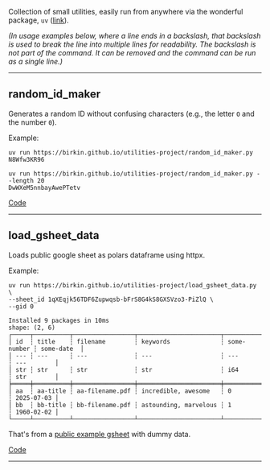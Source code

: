
Collection of small utilities, easily run from anywhere via the wonderful package, `uv` ([link](https://docs.astral.sh/uv/)).

_(In usage examples below, where a line ends in a backslash, that backslash is used to break the line into multiple lines for readability. The backslash is not part of the command. It can be removed and the command can be run as a single line.)_

---


## random_id_maker

Generates a random ID without confusing characters (e.g., the letter `O` and the number `0`).

Example:
```
uv run https://birkin.github.io/utilities-project/random_id_maker.py
N8Wfw3KR96

uv run https://birkin.github.io/utilities-project/random_id_maker.py --length 20
DwWXeM5nnbayAwePTetv
```

[Code](https://github.com/birkin/utilities-project/blob/main/random_id_maker.py)

---


## load_gsheet_data

Loads public google sheet as polars dataframe using httpx.

Example:
```
uv run https://birkin.github.io/utilities-project/load_gsheet_data.py \
--sheet_id 1qXEqjk56TDF6Zupwqsb-bFrS8G4kS8GXSVzo3-PiZlQ \
--gid 0 

Installed 9 packages in 10ms
shape: (2, 6)
┌─────┬──────────┬─────────────────┬───────────────────────┬─────────────┬────────────┐
│ id  ┆ title    ┆ filename        ┆ keywords              ┆ some-number ┆ some-date  │
│ --- ┆ ---      ┆ ---             ┆ ---                   ┆ ---         ┆ ---        │
│ str ┆ str      ┆ str             ┆ str                   ┆ i64         ┆ str        │
╞═════╪══════════╪═════════════════╪═══════════════════════╪═════════════╪════════════╡
│ aa  ┆ aa-title ┆ aa-filename.pdf ┆ incredible, awesome   ┆ 0           ┆ 2025-07-03 │
│ bb  ┆ bb-title ┆ bb-filename.pdf ┆ astounding, marvelous ┆ 1           ┆ 1960-02-02 │
└─────┴──────────┴─────────────────┴───────────────────────┴─────────────┴────────────┘
```

That's from a [public example gsheet](https://docs.google.com/spreadsheets/d/1qXEqjk56TDF6Zupwqsb-bFrS8G4kS8GXSVzo3-PiZlQ/edit?gid=0#gid=0) with dummy data.

[Code](https://github.com/birkin/utilities-project/blob/main/load_gsheet_data.py)

---

